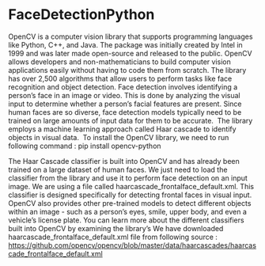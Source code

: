 # FaceDetectionPython


OpenCV is a computer vision library that supports programming languages like Python, C++, and Java.
The package was initially created by Intel in 1999 and was later made open-source and released to the public.
OpenCV allows developers and non-mathematicians to build computer vision applications easily without having to code them from scratch. The library has over 2,500 algorithms that allow users to perform tasks like face recognition and object detection.
Face detection involves identifying a person’s face in an image or video. This is done by analyzing the visual input to determine whether a person’s facial features are present.
Since human faces are so diverse, face detection models typically need to be trained on large amounts of input data for them to be accurate. 
The library employs a machine learning approach called Haar cascade to identify objects in visual data. 
To install the OpenCV library, we need to run following command :
         pip install opencv-python


The Haar Cascade classifier is built into OpenCV and has already been trained on a large dataset of human faces. We just need to load the classifier from the library and use it to perform face detection on an input image. We are using a file called haarcascade_frontalface_default.xml. This classifier is designed specifically for detecting frontal faces in visual input. 
OpenCV also provides other pre-trained models to detect different objects within an image - such as a person’s eyes, smile, upper body, and even a vehicle’s license plate. You can learn more about the different classifiers built into OpenCV by examining the library’s
We have downloaded haarcascade_frontalface_default.xml file from following source :
https://github.com/opencv/opencv/blob/master/data/haarcascades/haarcascade_frontalface_default.xml


